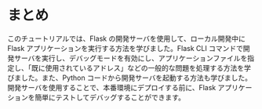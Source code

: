 # まとめ

このチュートリアルでは、Flask の開発サーバを使用して、ローカル開発中に Flask アプリケーションを実行する方法を学びました。Flask CLI コマンドで開発サーバを実行し、デバッグモードを有効にし、アプリケーションファイルを指定し、「既に使用されているアドレス」などの一般的な問題を処理する方法を学びました。また、Python コードから開発サーバを起動する方法も学びました。開発サーバを使用することで、本番環境にデプロイする前に、Flask アプリケーションを簡単にテストしてデバッグすることができます。
